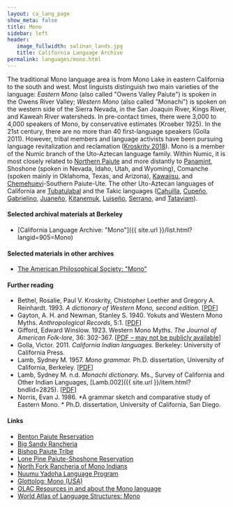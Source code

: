 ```yaml
---
layout: ca_lang_page
show_meta: false
title: Mono
sidebar: left
header:
   image_fullwidth: salinan_lands.jpg
   title: California Language Archive
permalink: languages/mono.html
---
```


The traditional Mono language area is from Mono Lake in eastern California to the south and west. Most linguists distinguish two main varieties of the language: *Eastern Mono* (also called "Owens Valley Paiute") is spoken in the Owens River Valley; *Western Mono* (also called "Monachi") is spoken on the western side of the Sierra Nevada, in the San Joaquin River, Kings River, and Kaweah River watersheds. In pre-contact times, there were 3,000 to 4,000 speakers of Mono, by conservative estimates (Kroeber 1925). In the 21st century, there are no more than 40 first-language speakers (Golla 2011). However, tribal members and language activists have been pursuing language revitalization and reclamation ([Kroskrity 2018](https://escholarship.org/content/qt4h56h7jb/qt4h56h7jb_noSplash_cd67e0da8f6275abdb44ac75987200ad.pdf)). Mono is a member of the Numic branch of the Uto-Aztecan language family. Within Numic, it is most closely related to [Northern Paiute](northern-paiute.html) and more distantly to [Panamint](panamint.html), Shoshone (spoken in Nevada, Idaho, Utah, and Wyoming), Comanche (spoken mainly in Oklahoma, Texas, and Arizona), [Kawaiisu](kawaiisu.html), and [Chemehuevi](chemehuevi.html)-Southern Paiute-Ute. The other Uto-Aztecan languages of California are [Tubatulabal](tubatulabal.html) and the Takic languages ([Cahuilla](cahuilla.html), [Cupeño](cupeno.html), [Gabrielino](gabrielino.html), [Juaneño](juaneno.html), [Kitanemuk](kitanemuk.html), [Luiseño](luiseno.html), [Serrano](serrano.html), and [Tataviam](tataviam.html)).

#### Selected archival materials at Berkeley

* [California Language Archive: "Mono"]({{ site.url }}/list.html?langid=905=Mono)

#### Selected materials in other archives

* [The American Philosophical Society: "Mono"](https://indigenousguide.amphilsoc.org/search?search_api_fulltext=Mono&amp;f%5B0%5D=guide_language_content_title%3AMono)

#### Further reading

* Bethel, Rosalie, Paul V. Kroskrity, Chistopher Loether and Gregory A. Reinhardt. 1993. *A dictionary of Western Mono, second edition.* [[PDF](https://www.northforkrancheria-nsn.gov/our-people/language/mono-dictionary/)]
* Gayton, A. H. and Newman, Stanley S. 1940. Yokuts and Western Mono Myths. *Anthropological Records*, 5:1. [[PDF](https://digitalassets.lib.berkeley.edu/anthpubs/ucb/text/ucar005-002.pdf)]
* Gifford, Edward Winslow. 1923. Western Mono Myths. *The Journal of American Folk-lore*, 36: 302-367. [[PDF – may not be publicly available](https://www.jstor.org/stable/535047?seq=1#metadata_info_tab_contents)]
* Golla, Victor. 2011. *California Indian languages.* Berkeley: University of California Press.
* Lamb, Sydney M. 1957. *Mono grammar.* Ph.D. dissertation, University of California, Berkeley. [[PDF](https://berkeley.box.com/v/lamb-1958)]
* Lamb, Sydney M. n.d. *Monachi dictionary.* Ms., Survey of California and Other Indian Languages, [Lamb.002]({{ site.url }}/item.html?bndlid=2825). [[PDF](https://berkeley.box.com/v/lamb-002)]
* Norris, Evan J. 1986. *A grammar sketch and comparative study of Eastern Mono. * Ph.D. dissertation, University of California, San Diego.

#### Links

* [Benton Paiute Reservation](http://www.bentonpaiutereservation.org/)
* [Big Sandy Rancheria](http://www.bigsandyrancheria.com/)
* [Bishop Paiute Tribe](http://www.bishoppaiutetribe.com/)
* [Lone Pine Paiute-Shoshone Reservation](http://lppsr.org/)
* [North Fork Rancheria of Mono Indians](https://www.northforkrancheria-nsn.gov/)
* [Nuumu Yadoha Language Program](http://www.ovcdc.com/blog/language/)
* [Glottolog: Mono (USA)](https://glottolog.org/resource/languoid/id/mono1275)
* [OLAC Resources in and about the Mono language](http://www.language-archives.org/language/mte)
* [World Atlas of Language Structures: Mono](http://wals.info/languoid/lect/wals_code_mno)

